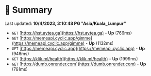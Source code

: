 # 📖 Summary
Last updated: **10/4/2023, 3:10:48 PG "Asia/Kuala_Lumpur"**

- `GET` [https://hst.aytea.ga](https://hst.aytea.ga) - **Up** (766ms)
- `GET` [https://memeapi.cyclic.app/gimme](https://memeapi.cyclic.app/gimme) - **Up** (1132ms)
- `GET` [https://memeapi.cyclic.app](https://memeapi.cyclic.app) - **Up** (946ms)
- `GET` [https://klik.ml/health](https://klik.ml/health) - **Up** (1999ms)
- `GET` [https://dumb.onrender.com](https://dumb.onrender.com) - **Up** (761ms)
